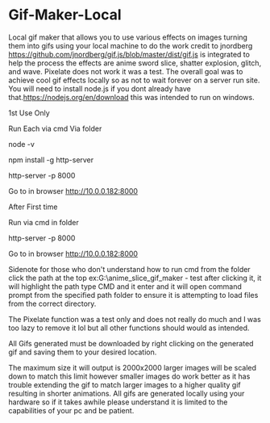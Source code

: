 # Gif-Maker-Local
Local gif maker that allows you to use various effects on images turning them into gifs using your local machine to do the work credit to jnordberg https://github.com/jnordberg/gif.js/blob/master/dist/gif.js is integrated to help the process the effects are anime sword slice, shatter explosion, glitch, and wave. Pixelate does not work it was a test. The overall goal was to achieve cool gif effects locally so as not to wait forever on a server run site. You will need to install node.js if you dont already have that.https://nodejs.org/en/download 
this was intended to run on windows.

1st Use Only

Run Each via cmd Via folder

node -v

npm install -g http-server

http-server -p 8000

Go to in browser
http://10.0.0.182:8000


After First time

Run via cmd in folder

http-server -p 8000

Go to in browser
http://10.0.0.182:8000


Sidenote
for those who don't understand how to run
cmd from the folder click the path at the 
top ex:G:\anime_slice_gif_maker - test
after clicking it, it will highlight the path 
type CMD and it enter and it will open command
prompt from the specified path folder to ensure
it is attempting to load files from the correct
directory.

The Pixelate function was a test only and does not really do much and I was too lazy
to remove it lol but all other functions should would as intended.

All Gifs generated must be downloaded by right clicking on the generated gif 
and saving them to your desired location.

The maximum size it will output is 2000x2000 larger images will be scaled down 
to match this limit however smaller images do work better as it has trouble 
extending the gif to match larger images to a higher quality gif resulting in 
shorter animations. All gifs are generated locally using your hardware so if
it takes awhile please understand it is limited to the capabilities of your pc 
and be patient.



